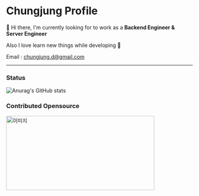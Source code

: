 # Chungjung Profile

👋 Hi there, I'm currently looking for to work as a **Backend Engineer & Server Engineer** 

Also I love learn new things while developing :sparkling_heart:

Email : chungjung.d@gmail.com 


--------

### Status

![Anurag's GitHub stats](https://github-readme-stats.vercel.app/api?username=chungjung-d&show_icons=true&theme=flag-india)


<!--
**chungjung-d/chungjung-d** is a ✨ _special_ ✨ repository because its `README.md` (this file) appears on your GitHub profile.

Here are some ideas to get you started:

- 🔭 I’m currently working on ...
- 🌱 I’m currently learning ...
- 👯 I’m looking to collaborate on ...
- 🤔 I’m looking for help with ...
- 💬 Ask me about ...
- 📫 How to reach me: ...
- 😄 Pronouns: ...
- ⚡ Fun fact: ...
-->


### Contributed Opensource

<a href="https://www.testcontainers.org/">
    <img src="https://github.com/user-attachments/assets/21d7234f-72a6-48a0-b0c1-73dd990bc2a0" alt="이미지" width="400" height="200">
</a>



